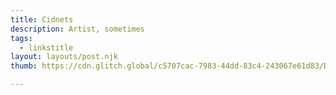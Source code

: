 ```yaml
---
title: Cidnets
description: Artist, sometimes
tags:
  - linkstitle
layout: layouts/post.njk
thumb: https://cdn.glitch.global/c5707cac-7983-44dd-83c4-243067e61d83/Doodle-boba-signature-02-SMALL.png?v=1737677630047

---
```


